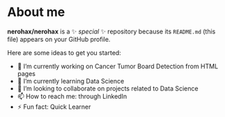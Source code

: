 # About me


**nerohax/nerohax** is a ✨ _special_ ✨ repository because its `README.md` (this file) appears on your GitHub profile.

Here are some ideas to get you started:

- 🔭 I’m currently working on Cancer Tumor Board Detection from HTML pages 
- 🌱 I’m currently learning Data Science
- 👯 I’m looking to collaborate on projects related to Data Science
- 📫 How to reach me: through LinkedIn
- ⚡ Fun fact: Quick Learner
